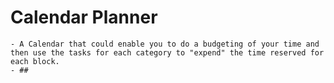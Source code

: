 # Calendar Planner
	- A Calendar that could enable you to do a budgeting of your time and then use the tasks for each category to "expend" the time reserved for each block.
	- ##